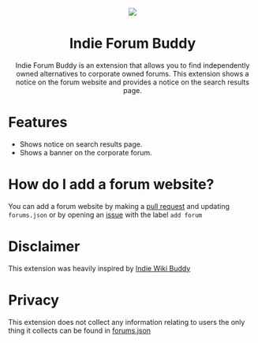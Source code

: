 <div align="center">
 
![]([https://raw.githubusercontent.com/ScrapBlox/IndieForumBuddy/refs/heads/main/images/roundedicon.png)

# Indie Forum Buddy
Indie Forum Buddy is an extension that allows you to find independently owned alternatives to corporate owned forums.  This extension shows a notice on the forum website and provides a notice on the search results page.

</div>

# Features
* Shows notice on search results page.
* Shows a banner on the corporate forum.

# How do I add a forum website?
You can add a forum website by making a [pull request](https://github.com/ScrapBlox/IndieForumBuddy/pulls) and updating `forums.json` or by opening an [issue](https://github.com/ScrapBlox/IndieForumBuddy/issues) with the label `add forum`

# Disclaimer
This extension was heavily inspired by [Indie Wiki Buddy](https://github.com/KevinPayravi/indie-wiki-buddy)

# Privacy
This extension does not collect any information relating to users the only thing it collects can be found in [forums.json](https://github.com/ScrapBlox/IndieForumBuddy/blob/main/data/forums.json)
